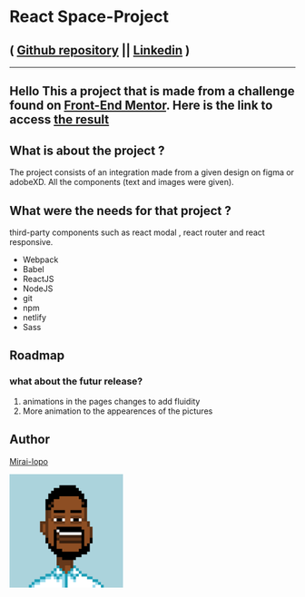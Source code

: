 # React Space-Project

 ( [Github repository](https://github.com/Jeremielopo)  || [Linkedin](https://www.linkedin.com/in/j%C3%A9r%C3%A9mie-lopopola-kasongo-5b61b117b/) )
 ---------------------------------------
* * *
## Hello This a project that is made from a challenge found on [Front-End Mentor](https://www.frontendmentor.io/home). Here is the link to access [the result](https://spacelopoproject.netlify.app/) 


##  What is about the project ?  

 The project consists of an integration made from a given design on figma or adobeXD. All the components (text and images were given).

   



##   What were the needs  for that project ? 
third-party components such as react modal , react router and react responsive. 


- Webpack 
- Babel 
- ReactJS
- NodeJS
- git 
- npm 
- netlify 
- Sass 

## Roadmap

### what about the futur release? 

1. animations in the pages changes to add fluidity 
2. More animation to the appearences of the pictures


## Author 

[Mirai-lopo](https://github.com/Jeremielopo)

<img src="./me.png" alt="myself" width="200"/>
